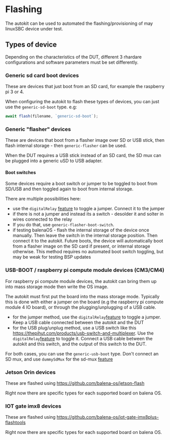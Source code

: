 # Flashing

The autokit can be used to automated the flashing/provisioning of may linuxSBC device under test. 


## Types of device

Depending on the characteristics of the DUT, different 3 rhardare configurations and software parameters must be set differently.

### Generic sd card boot devices

These are devices that just boot from an SD card, for example the raspberry pi 3 or 4.

When configuring the autokit to flash these types of devices, you can just use the `generic-sd-boot` type. e.g:

```js
await flash(filename, `generic-sd-boot`);
```

### Generic "flasher" devices

These are devices that boot from a flasher image over SD or USB stick, then flash internal storage - then `generic-flasher` can be used. 

When the DUT requires a USB stick instead of an SD card, the SD mux can be plugged into a generic uSD to USB adapter.

#### Boot switches

Some devices require a boot switch or jumper to be toggled to boot from SD/USB and then toggled again to boot from internal storage.

There are multiple possibilities here:

- use the `digitalRelay` [feature](../features/digitalRelay/) to toggle a jumper. Connect it to the jumper
- if there is not a jumper and instead its a switch - desolder it and solter in wires connected to the relay
- If you do that, use `generic-flasher-boot-switch`.
- if testing balenaOS - flash the internal storage of the device once manually. Then leave the switch in the internal storage position. Then connect it to the autokit. Future boots, the device will automatically boot from a flasher image on the SD card if present, or internal storage otherwise. This method requires no automated boot switch toggling, but may be weak for testing BSP updates

### USB-BOOT / raspberry pi compute module devices (CM3/CM4)

For raspberry pi compute module devices, the autokit can bring them up into mass storage mode then write the OS image.

The autokit must first put the board into the mass storage mode. Typically this is done with either a jumper on the board (e.g the raspberry pi compute module 4 IO board), or through the plugging/unplugging of a USB cable. 

- for the jumper method, use the  `digitalRelay`[feature](../features/digitalRelay/) to toggle a jumper. Keep a USB cable connected between the autokit and the DUT
- for the USB plug/unplug method, use a USB switch like this https://thepihut.com/products/usb-switch-and-multiplexer. Use the  `digitalRelay`[feature](../features/digitalRelay/) to toggle it. Connect a USB cable between the autokit and this switch, and the output of this switch to the DUT. 

For both cases, you can use the `generic-usb-boot` type. Don't connect an SD mux, and use `dummySdMux` for the sd-mux [feature](../features/sd-mux/)

### Jetson Orin devices

These are flashed using https://github.com/balena-os/jetson-flash

Right now there are specific types for each supported board on balena OS. 

### IOT gate imx8 devices

These are flashed using https://github.com/balena-os/iot-gate-imx8plus-flashtools

Right now there are specific types for each supported board on balena OS. 
